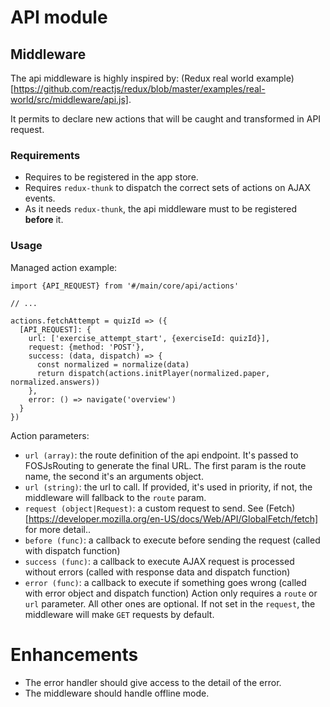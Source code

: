 # API module

## Middleware

The api middleware is highly inspired by:
(Redux real world example)[https://github.com/reactjs/redux/blob/master/examples/real-world/src/middleware/api.js].

It permits to declare new actions that will be caught and transformed in API request.

### Requirements

- Requires to be registered in the app store.
- Requires `redux-thunk` to dispatch the correct sets of actions on AJAX events.
- As it needs `redux-thunk`, the api middleware must to be registered **before** it.

### Usage
Managed action example:

```
import {API_REQUEST} from '#/main/core/api/actions'

// ...

actions.fetchAttempt = quizId => ({
  [API_REQUEST]: {
    url: ['exercise_attempt_start', {exerciseId: quizId}],
    request: {method: 'POST'},
    success: (data, dispatch) => {
      const normalized = normalize(data)
      return dispatch(actions.initPlayer(normalized.paper, normalized.answers))
    },
    error: () => navigate('overview')
  }
})
```

Action parameters:
- `url (array)`: the route definition of the api endpoint. It's passed to FOSJsRouting to generate the final URL.
 The first param is the route name, the second it's an arguments object.
- `url (string)`: the url to call. If provided, it's used in priority, if not, the middleware will fallback to the `route` param.
- `request (object|Request)`: a custom request to send. See (Fetch)[https://developer.mozilla.org/en-US/docs/Web/API/GlobalFetch/fetch] for more detail..
- `before (func)`:  a callback to execute before sending the request
                    (called with dispatch function)
- `success (func)`: a callback to execute AJAX request is processed without errors
                    (called with response data and dispatch function)
- `error (func)`: a callback to execute if something goes wrong
                    (called with error object and dispatch function)
Action only requires a `route` or `url` parameter. All other ones are optional.
If not set in the `request`, the middleware will make `GET` requests by default.

# Enhancements
- The error handler should give access to the detail of the error.
- The middleware should handle offline mode.
